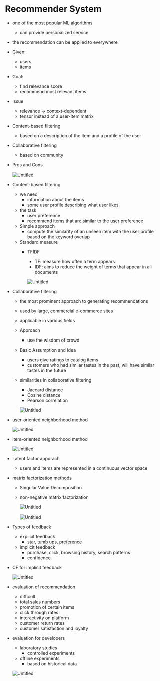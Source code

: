 # Recommender System

- one of the most popular ML algorithms
    - can provide personalized service
- the recommendation can be applied to everywhere
- Given:
    - users
    - items
- Goal:
    - find relevance score
    - recommend most relevant items
- Issue
    - relevance → context-dependent
    - tensor instead of a user-item matrix
- Content-based filtering
    - based on a description of the item and a profile of the user
- Collaborative filtering
    - based on community
- Pros and Cons
    
    ![Untitled](Recommender%20System%20dc952dfc7b0141e89dec1aba51a98df0/Untitled.png)
    
- Content-based filtering
    - we need
        - information about the items
        - some user profile describing what user likes
    - the task
        - user preference
        - recommend items that are similar to the user preference
    - Simple approach
        - compute the similarity of an unseen item with the user profile based on the keyword overlap
    - Standard measure
        - TFIDF
            - TF: measure how often a term appears
            - IDF: aims to reduce the weight of terms that appear in all documents
            
            ![Untitled](Recommender%20System%20dc952dfc7b0141e89dec1aba51a98df0/Untitled%201.png)
            
- Collaborative filtering
    - the most prominent approach to generating recommendations
    - used by large, commercial e-commerce sites
    - applicable in various fields
    - Approach
        - use the wisdom of crowd
    - Basic Assumption and Idea
        - users give ratings to catalog items
        - customers who had similar tastes in the past, will have similar tastes in the future
    - similarities in collaborative filtering
        - Jaccard distance
        - Cosine distance
        - Pearson correlation
        
        ![Untitled](Recommender%20System%20dc952dfc7b0141e89dec1aba51a98df0/Untitled%202.png)
        
- user-oriented neighborhood method
    
    ![Untitled](Recommender%20System%20dc952dfc7b0141e89dec1aba51a98df0/Untitled%203.png)
    
- item-oriented neighborhood method
    
    ![Untitled](Recommender%20System%20dc952dfc7b0141e89dec1aba51a98df0/Untitled%204.png)
    
- Latent factor apporach
    - users and items are represented in a continuous vector space
- matrix factorization methods
    - Singular Value Decomposition
    - non-negative matrix factorization
        
        ![Untitled](Recommender%20System%20dc952dfc7b0141e89dec1aba51a98df0/Untitled%205.png)
        
        ![Untitled](Recommender%20System%20dc952dfc7b0141e89dec1aba51a98df0/Untitled%206.png)
        
- Types of feedback
    - explicit feedback
        - star, tumb ups, preference
    - implicit feedback
        - purchase, click, browsing history, search patterns
        - confidence
- CF for implicit feedback
    
    ![Untitled](Recommender%20System%20dc952dfc7b0141e89dec1aba51a98df0/Untitled%207.png)
    
- evaluation of recommendation
    - difficult
    - total sales numbers
    - promotion of certain items
    - click through rates
    - interactivity on platform
    - customer return rates
    - customer satisfaction and loyalty
- evaluation for developers
    - laboratory studies
        - controlled experiments
    - offline experiments
        - based on historical data
    
    ![Untitled](Recommender%20System%20dc952dfc7b0141e89dec1aba51a98df0/Untitled%208.png)